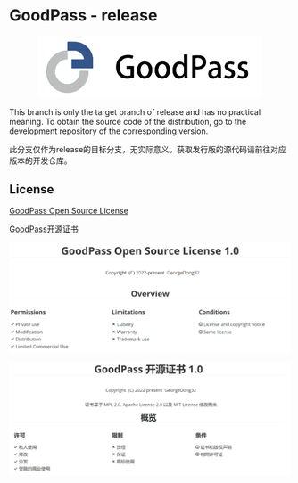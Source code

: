 # GoodPass - release

<p align=center>
    <picture>
      <source media="(prefers-color-scheme: dark)" srcset="./img/GoodPass3.0_Title_white.png" width=400>
      <source media="(prefers-color-scheme: light)" srcset="./img/GoodPass3.0_Title.png" width=400>
      <img alt="GoodPass" src="./img/GoodPass3.0_Title.png" width=400>
    </picture>
</p>

This branch is only the target branch of release and has no practical meaning. To obtain the source code of the distribution, go to the development repository of the corresponding version.

此分支仅作为release的目标分支，无实际意义。获取发行版的源代码请前往对应版本的开发仓库。

## License

[GoodPass Open Source License](https://github.com/GeorgeDong32/GoodPass/blob/main/LICENSE.md)

[GoodPass开源证书](https://github.com/GeorgeDong32/GoodPass/blob/main/Documents/License/LICENSE_ZH.md)

<p align=center>
    <img src="./img/GPOL_overview.png">
</p>

<p align=center>
    <img src="./img/GPOL_overview_CN.png">
</p>
